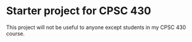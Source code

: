 # Starter project for CPSC 430

This project will not be useful to anyone except students in my CPSC 430 course.  
